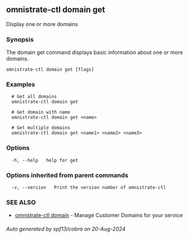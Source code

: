 ## omnistrate-ctl domain get

Display one or more domains

### Synopsis

The domain get command displays basic information about one or more domains.

```
omnistrate-ctl domain get [flags]
```

### Examples

```
  # Get all domains
  omnistrate-ctl domain get

  # Get domain with name
  omnistrate-ctl domain get <name>

  # Get multiple domains
  omnistrate-ctl domain get <name1> <name2> <name3>
```

### Options

```
  -h, --help   help for get
```

### Options inherited from parent commands

```
  -v, --version   Print the version number of omnistrate-ctl
```

### SEE ALSO

* [omnistrate-ctl domain](omnistrate-ctl_domain.md)	 - Manage Customer Domains for your service

###### Auto generated by spf13/cobra on 20-Aug-2024
